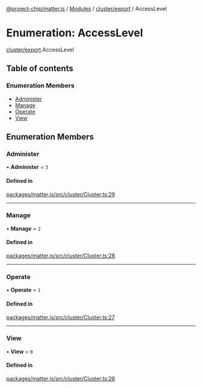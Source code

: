 [@project-chip/matter.js](../README.md) / [Modules](../modules.md) / [cluster/export](../modules/cluster_export.md) / AccessLevel

# Enumeration: AccessLevel

[cluster/export](../modules/cluster_export.md).AccessLevel

## Table of contents

### Enumeration Members

- [Administer](cluster_export.AccessLevel.md#administer)
- [Manage](cluster_export.AccessLevel.md#manage)
- [Operate](cluster_export.AccessLevel.md#operate)
- [View](cluster_export.AccessLevel.md#view)

## Enumeration Members

### Administer

• **Administer** = ``3``

#### Defined in

[packages/matter.js/src/cluster/Cluster.ts:29](https://github.com/project-chip/matter.js/blob/b7330d72/packages/matter.js/src/cluster/Cluster.ts#L29)

___

### Manage

• **Manage** = ``2``

#### Defined in

[packages/matter.js/src/cluster/Cluster.ts:28](https://github.com/project-chip/matter.js/blob/b7330d72/packages/matter.js/src/cluster/Cluster.ts#L28)

___

### Operate

• **Operate** = ``1``

#### Defined in

[packages/matter.js/src/cluster/Cluster.ts:27](https://github.com/project-chip/matter.js/blob/b7330d72/packages/matter.js/src/cluster/Cluster.ts#L27)

___

### View

• **View** = ``0``

#### Defined in

[packages/matter.js/src/cluster/Cluster.ts:26](https://github.com/project-chip/matter.js/blob/b7330d72/packages/matter.js/src/cluster/Cluster.ts#L26)
